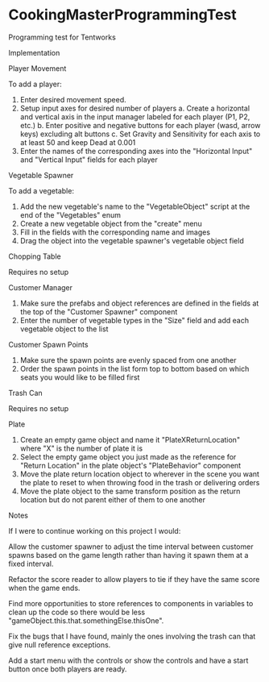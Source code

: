 # CookingMasterProgrammingTest
 Programming test for Tentworks


Implementation

Player Movement

To add a player:
1. Enter desired movement speed. 
2. Setup input axes for desired number of players
	a. Create a horizontal and vertical axis in the input manager labeled for each player (P1, P2, etc.)
	b. Enter positive and negative buttons for each player (wasd, arrow keys) excluding alt buttons
	c. Set Gravity and Sensitivity for each axis to at least 50 and keep Dead at 0.001
3. Enter the names of the corresponding axes into the "Horizontal Input" and "Vertical Input" fields for each player


Vegetable Spawner

To add a vegetable:
1. Add the new vegetable's name to the "VegetableObject" script at the end of the "Vegetables" enum
2. Create a new vegetable object from the "create" menu
3. Fill in the fields with the corresponding name and images
4. Drag the object into the vegetable spawner's vegetable object field


Chopping Table

Requires no setup


Customer Manager

1. Make sure the prefabs and object references are defined in the fields at the top of the "Customer Spawner" component
2. Enter the number of vegetable types in the "Size" field and add each vegetable object to the list


Customer Spawn Points

1. Make sure the spawn points are evenly spaced from one another
2. Order the spawn points in the list form top to bottom based on which seats you would like to be filled first


Trash Can

Requires no setup


Plate

1. Create an empty game object and name it "PlateXReturnLocation" where "X" is the number of plate it is
2. Select the empty game object you just made as the reference for "Return Location" in the plate object's "PlateBehavior" component
3. Move the plate return location object to wherever in the scene you want the plate to reset to when throwing food in the trash or delivering orders
4. Move the plate object to the same transform position as the return location but do not parent either of them to one another





Notes

If I were to continue working on this project I would: 

Allow the customer spawner to adjust the time interval between customer spawns based on the game length rather than having it spawn them at a fixed interval. 

Refactor the score reader to allow players to tie if they have the same score when the game ends. 

Find more opportunities to store references to components in variables to clean up the code so there would be less "gameObject.this.that.somethingElse.thisOne".

Fix the bugs that I have found, mainly the ones involving the trash can that give null reference exceptions. 

Add a start menu with the controls or show the controls and have a start button once both players are ready. 